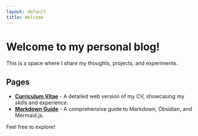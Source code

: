 ```yaml
---
layout: default
title: Welcome
---
```


# Welcome to my personal blog!

This is a space where I share my thoughts, projects, and experiments. 

## Pages

*   [**Curriculum Vitae**](CV_web.html) - A detailed web version of my CV, showcasing my skills and experience.
*   [**Markdown Guide**](markdown.html) - A comprehensive guide to Markdown, Obsidian, and Mermaid.js.

Feel free to explore!
